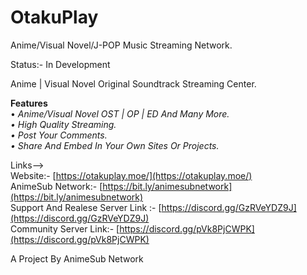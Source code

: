 # OtakuPlay
Anime/Visual Novel/J-POP Music Streaming Network.

Status:- In Development

Anime | Visual Novel Original Soundtrack Streaming Center.


**Features**  <br />
• *Anime/Visual Novel OST | OP | ED And Many More.  <br /> 
• High Quality Streaming. <br />
• Post Your Comments. <br />
• Share And Embed In Your Own Sites Or Projects. <br />*



Links--> <br />
Website:- [https://otakuplay.moe/](https://otakuplay.moe/) <br />
AnimeSub Network:-  [https://bit.ly/animesubnetwork](https://bit.ly/animesubnetwork) <br />
Support And Realese Server Link :- [https://discord.gg/GzRVeYDZ9J](https://discord.gg/GzRVeYDZ9J) <br />
Community Server Link:-  [https://discord.gg/pVk8PjCWPK](https://discord.gg/pVk8PjCWPK) <br />

A Project By AnimeSub Network 
